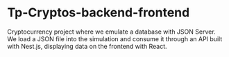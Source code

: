 # Tp-Cryptos-backend-frontend
Cryptocurrency project where we emulate a database with JSON Server. We load a JSON file into the simulation and consume it through an API built with Nest.js, displaying data on the frontend with React.
